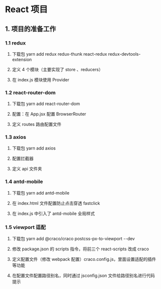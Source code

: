 # React 项目

## 1. 项目的准备工作

### 1.1 redux

1. 下载包 yarn add redux redux-thunk react-redux redux-devtools-extension

2. 定义 4 个模块（主要实现了 store 、reducers）

3. 在 index.js 模块使用 Provider

### 1.2 react-router-dom

1. 下载包 yarn add react-router-dom

2. 配置：在 App.jsx 配置 BrowserRouter

3. 定义 routes 路由配置文件

### 1.3 axios

1. 下载包 yarn add axios

2. 配置拦截器

3. 定义 api 文件夹

### 1.4 antd-mobile

1. 下载包 yarn add antd-mobile

2. 在 index.html 文件配置防止点击穿透 fastclick

3. 在 index.js 中引入了 antd-mobile 全局样式

### 1.5 viewport 适配

1. 下载包 yarn add @craco/craco postcss-px-to-viewport --dev

2. 修改 package.json 的 scripts 指令，将前三个 react-scripts 改成 craco

3. 定义配置文件（修改 webpack 配置）craco.config.js，里面设置适配的插件等功能

4. 在配置文件配置路径别名，同时通过 jsconfig.json 文件给路径别名进行代码提示
